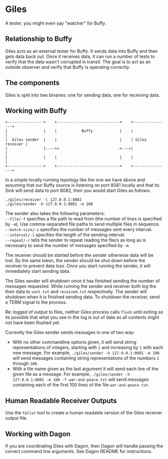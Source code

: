 # Giles

A tester, you might even say "watcher" for Buffy.

## Relationship to Buffy

Giles acts as an external tester for Buffy. It sends data into Buffy and then
gets data back out. Once it receives data, it can run a number of tests to
verify that the data wasn't corrupted in transit. The goal is to act as an
outside observer and verify that Buffy is operating correctly.

## The components

Giles is split into two binaries: one for sending data, one for receiving data.

## Working with Buffy

```
+----------------+    +----------------------------+    +----------------+
|                |    |           Buffy            |    |                |
|  Giles sender  |    |                            |    | Giles receiver |
|                |----+>                          -+--->|                |
|                |    |                            |    |                |
+----------------+    +----------------------------+    +----------------+
```

In a simple locally running topology like the one we have above
and assuming that our Buffy source is listening on port 8081 locally
and that its Sink will send data to port 8082, then you would
start Giles as follows:

```
./giles/receiver -l 127.0.0.1:8082
./giles/sender -h 127.0.0.1:8081 -m 100
```

The sender also takes the following parameters:  
```--file/-f``` specifies a file path to read from (the number of lines is specified by `-m`).
Use comma-separated file paths to send multiple files in sequence.  
```--batch-size/-s``` specifies the number of messages sent every interval.  
```--interval/-i``` specifies the length of the sending interval.  
```--repeat/-r``` tells the sender to repeat reading the file/s as long as is necessary to send
the number of messages specified by `-m`.

The receiver should be started before the sender otherwise data will be lost. By
the same token, the sender should be shut down before the receiver to prevent
data loss. Once you start running the sender, it will immediately start
sending data.

The Giles sender will shutdown once it has finished sending the number of
messages requested. While running the sender and receiver both log the their
data to `sent.txt` and `received.txt` respectively. The sender will shutdown
when it is finished sending data. To shutdown the receiver, send a TERM signal
to the process. 

Re: logged of output to files, neither Giles process calls `flush` until exiting
so its possible that what you see in the log is out of date as all contents
might not have been flushed yet.

Currently the Giles sender sends messages in one of two way:

- With no other commandline options given, it will send string
  representations of integers, starting with `1` and increasing by `1`
  with each new message. For example, `./giles/sender -h 127.0.0.1:8081
  -m 100` will send messages containing string representations of the
  numbers `1` through `100`.
- With a file name given as the last argument it will send each line
  of the given file as a message. For example, `./giles/sender
  -h 127.0.0.1:8081 -m 100 -f war-and-peace.txt` will send messages containing
  each of the first 100 lines of the file `war-and-peace.txt`.

## Human Readable Receiver Outputs

Use the `fallor` tool to create a human readable version of the Giles receiver output file.

## Working with Dagon

If you are coordinating Giles with Dagon, then Dagon will handle passing the
correct command line arguments. See Dagon README for instructions.

